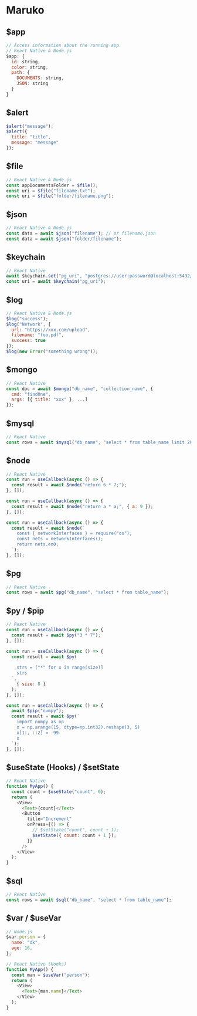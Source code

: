 # Maruko

## $app

```javascript
// Access information about the running app.
// React Native & Node.js
$app: {
  id: string,
  color: string,
  path: {
    DOCUMENTS: string,
    JSON: string
  }
}
```

## $alert

```javascript
$alert("message");
$alert({
  title: "title",
  message: "message"
});
```

## $file

```javascript
// React Native & Node.js
const appDocumentsFolder = $file();
const uri = $file("filename.txt");
const uri = $file("folder/filename.png");
```

## $json

```javascript
// React Native & Node.js
const data = await $json("filename"); // or filename.json
const data = await $json("folder/filename");
```

## $keychain

```javascript
// React Native
await $keychain.set("pg_uri", "postgres://user:password@localhost:5432/postgres");
const uri = await $keychain("pg_uri");
```

## $log

```javascript
// React Native & Node.js
$log("success");
$log("Network", {
  url: "https://xxx.com/upload",
  filename: "foo.pdf",
  success: true
});
$log(new Error("something wrong"));
```

## $mongo

```javascript
// React Native
const doc = await $mongo("db_name", "collection_name", {
  cmd: "findOne",
  args: [{ title: "xxx" }, ...]
});
```

## $mysql

```javascript
// React Native
const rows = await $mysql("db_name", "select * from table_name limit 20");
```

## $node

```javascript
// React Native
const run = useCallback(async () => {
  const result = await $node("return 6 * 7;");
}, []);

const run = useCallback(async () => {
  const result = await $node("return a * a;", { a: 9 });
}, []);

const run = useCallback(async () => {
  const result = await $node(`
    const { networkInterfaces } = require("os");
    const nets = networkInterfaces();
    return nets.en0;
  `);
}, []);
```

## $pg

```javascript
// React Native
const rows = await $pg("db_name", "select * from table_name");
```

## $py / $pip

```javascript
// React Native
const run = useCallback(async () => {
  const result = await $py("3 * 7");
}, []);

const run = useCallback(async () => {
  const result = await $py(
    `
    strs = ["*" for x in range(size)]
    strs
  `,
    { size: 8 }
  );
}, []);

const run = useCallback(async () => {
  await $pip("numpy");
  const result = await $py(`
    import numpy as np
    x = np.arange(15, dtype=np.int32).reshape(3, 5)
    x[1:, ::2] = -99
    x
  `);
}, []);
```

## $useState (Hooks) / $setState

```javascript
// React Native
function MyApp() {
  const count = $useState("count", 0);
  return (
    <View>
      <Text>{count}</Text>
      <Button
        title="Increment"
        onPress={() => {
          // $setState("count", count + 1);
          $setState({ count: count + 1 });
        }}
      />
    </View>
  );
}
```

## $sql

```javascript
// React Native
const rows = await $sql("db_name", "select * from table_name");
```

## $var / $useVar

```javascript
// Node.js
$var.person = {
  name: "dx",
  age: 16,
};

// React Native (Hooks)
function MyApp() {
  const man = $useVar("person");
  return (
    <View>
      <Text>{man.name}</Text>
    </View>
  );
}
```
